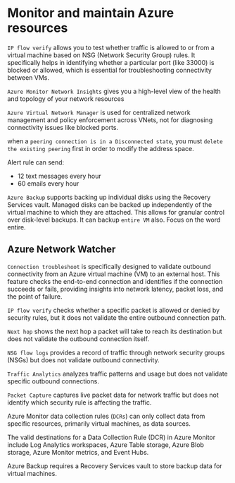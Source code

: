 # Monitor and maintain Azure resources

`IP flow verify` allows you to test whether traffic is allowed to or from a virtual machine based on NSG (Network Security Group) rules. It specifically helps in identifying whether a particular port (like 33000) is blocked or allowed, which is essential for troubleshooting connectivity between VMs.

`Azure Monitor Network Insights`  gives you a high-level view of the health and topology of your network resources

`Azure Virtual Network Manager` is used for centralized network management and policy enforcement across VNets, not for diagnosing connectivity issues like blocked ports.

when a `peering connection is in a Disconnected state`, you must `delete the existing peering` first in order to modify the address space.

Alert rule can send:

- 12 text messages every hour
- 60 emails every hour

`Azure Backup` supports backing up individual disks using the Recovery Services vault. Managed disks can be backed up independently of the virtual machine to which they are attached. This allows for granular control over disk-level backups. It can backup `entire VM` also. Focus on the word entire.

## Azure Network Watcher

`Connection troubleshoot` is specifically designed to validate outbound connectivity from an Azure virtual machine (VM) to an external host. This feature checks the end-to-end connection and identifies if the connection succeeds or fails, providing insights into network latency, packet loss, and the point of failure.

`IP flow verify` checks whether a specific packet is allowed or denied by security rules, but it does not validate the entire outbound connection path.

`Next hop` shows the next hop a packet will take to reach its destination but does not validate the outbound connection itself.

`NSG flow logs` provides a record of traffic through network security groups (NSGs) but does not validate outbound connectivity.

`Traffic Analytics` analyzes traffic patterns and usage but does not validate specific outbound connections.

`Packet Capture` captures live packet data for network traffic but does not identify which security rule is affecting the traffic.

Azure Monitor data collection rules (`DCRs`) can only collect data from specific resources, primarily virtual machines, as data sources.

The valid destinations for a Data Collection Rule (DCR) in Azure Monitor include Log Analytics workspaces, Azure Table storage, Azure Blob storage, Azure Monitor metrics, and Event Hubs. 

Azure Backup requires a Recovery Services vault to store backup data for virtual machines.
